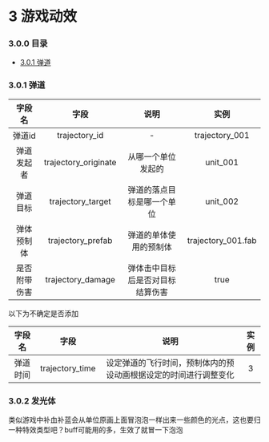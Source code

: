 #  3 游戏动效

### 3.0.0 目录

- [<div>3.0.1 弹道</div>](#301)



### 3.0.1 弹道<div id='301'>

|    字段名    |         字段         |               说明               |        实例        |
| :----------: | :------------------: | :------------------------------: | :----------------: |
|    弹道id    |    trajectory_id     |                -                 |   trajectory_001   |
|  弹道发起者  | trajectory_originate |        从哪一个单位发起的        |      unit_001      |
|   弹道目标   |  trajectory_target   |    弹道的落点目标是哪一个单位    |      unit_002      |
|  弹体预制体  |  trajectory_prefab   |      弹道的单体使用的预制体      | trajectory_001.fab |
| 是否附带伤害 |  trajectory_damage   | 弹体击中目标后是否对目标结算伤害 |        true        |

以下为不确定是否添加

|  字段名  |      字段       |                             说明                             | 实例 |
| :------: | :-------------: | :----------------------------------------------------------: | :--: |
| 弹道时间 | trajectory_time | 设定弹道的飞行时间，预制体内的预设动画根据设定的时间进行调整变化 |  3   |



### 3.0.2 发光体<div id='302'>

类似游戏中补血补蓝会从单位原画上面冒泡泡一样出来一些颜色的光点，这也要归一种特效类型吧？buff可能用的多，生效了就冒一下泡泡
